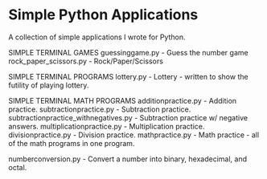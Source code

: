 # Simple Python Applications

A collection of simple applications I wrote for Python. 

SIMPLE TERMINAL GAMES
guessinggame.py - Guess the number game
rock_paper_scissors.py - Rock/Paper/Scissors

SIMPLE TERMINAL PROGRAMS
lottery.py - Lottery - written to show the futility of playing lottery. 

SIMPLE TERMINAL MATH PROGRAMS
additionpractice.py - Addition practice.
subtractionpractice.py - Subtraction practice.
subtractionpractice_withnegatives.py - Subtraction practice w/ negative answers.
multiplicationpractice.py - Multiplication practice.
divisionpractice.py - Division practice.
mathpractice.py - Math practice - all of the math programs in one program.

numberconversion.py - Convert a number into binary, hexadecimal, and octal.

